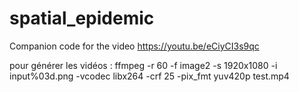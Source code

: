 # spatial_epidemic

Companion code for the video https://youtu.be/eCiyCI3s9qc


pour générer les vidéos :
ffmpeg -r 60 -f image2 -s 1920x1080 -i input%03d.png -vcodec libx264 -crf 25  -pix_fmt yuv420p test.mp4

